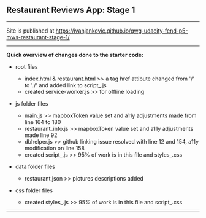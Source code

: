 ## Restaurant Reviews App: Stage 1
---
Site is published at https://ivanjankovic.github.io/gwg-udacity-fend-p5-mws-restaurant-stage-1/

---
**Quick overview of changes done to the starter code:** 
* root files
  * index.html & restaurant.html >> a tag href attibute changed from '/' to './' and added link to script_.js
  * created service-worker.js >> for offline loading
* js folder files
  * main.js >> mapboxToken value set and a11y adjustments made from line 164 to 180
  * restaurant_info.js  >> mapboxToken value set and a11y adjustments made line 92
  * dbhelper.js  >> github linking issue resolved with line 12 and 154, a11y modification on line 158
  * created script_.js >> 95% of work is in this file and styles_.css

* data folder files
  * restaurant.json >> pictures descriptions added

* css folder files
  * created styles_.js >> 95% of work is in this file and script_.css

---